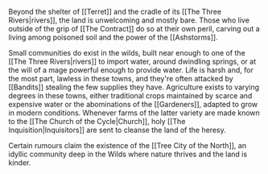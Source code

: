 Beyond the shelter of [[Terret]] and the cradle of its [[The Three Rivers|rivers]], the land is unwelcoming and mostly bare. Those who live outside of the grip of [[The Contract]] do so at their own peril, carving out a living among poisoned soil and the power of the [[Ashstorms]].

Small communities do exist in the wilds, built near enough to one of the [[The Three Rivers|rivers]] to import water, around dwindling springs, or at the will of a mage powerful enough to provide water. Life is harsh and, for the most part, lawless in these towns, and they're often attacked by [[Bandits]] stealing the few supplies they have. Agriculture exists to varying degrees in these towns, either traditional crops maintained by scarce and expensive water or the abominations of the [[Gardeners]], adapted to grow in modern conditions. Whenever farms of the latter variety are made known to the [[The Church of the Cycle|Church]], holy [[The Inquisition|Inquisitors]] are sent to cleanse the land of the heresy.

Certain rumours claim the existence of the [[Tree City of the North]], an idyllic community deep in the Wilds where nature thrives and the land is kinder.